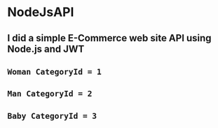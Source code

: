 # NodeJsAPI
## I did a simple E-Commerce web site API using Node.js and JWT 

## `Woman CategoryId = 1`


## `Man CategoryId = 2`

## `Baby CategoryId = 3`
